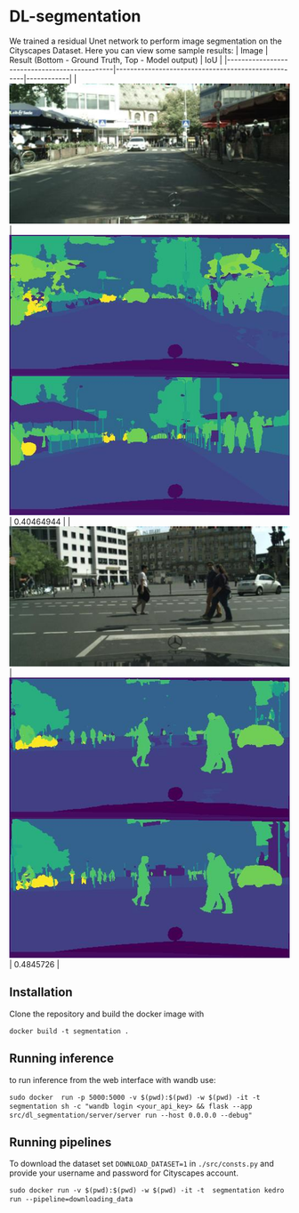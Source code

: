 # DL-segmentation
We trained a residual Unet network to perform image segmentation on the Cityscapes Dataset.
Here you can view some sample results:
| Image                                        | Result (Bottom - Ground Truth, Top - Model output) | IoU        |
|----------------------------------------------|----------------------------------------------------|------------|
| ![image info](./demo_results/dlprojekt/DL_segmenation/model-daeah9nu:best/img1.jpg)  | ![image info](./demo_results/dlprojekt/DL_segmenation/model-daeah9nu:best/res1.jpg)       | 0.40464944 |
| ![image info](./demo_results/dlprojekt/DL_segmenation/model-daeah9nu:best/img3.jpg)   | ![image info](./demo_results/dlprojekt/DL_segmenation/model-daeah9nu:best/res3.jpg)       | 0.4845726  |

## Installation
Clone the repository and build the docker image with
```
docker build -t segmentation .
```
## Running inference
to run inference from the web interface with wandb use:
```
sudo docker  run -p 5000:5000 -v $(pwd):$(pwd) -w $(pwd) -it -t  segmentation sh -c "wandb login <your_api_key> && flask --app src/dl_segmentation/server/server run --host 0.0.0.0 --debug"
```
## Running pipelines
To download the dataset set `DOWNLOAD_DATASET=1` in `./src/consts.py` and provide your username and password for Cityscapes account.

```
sudo docker run -v $(pwd):$(pwd) -w $(pwd) -it -t  segmentation kedro run --pipeline=downloading_data
```

